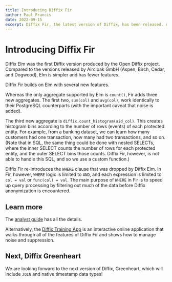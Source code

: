 ```yaml
---
title: Introducing Diffix Fir
author: Paul Francis
date: 2022-09-15
excerpt: Diffix Fir, the latest version of Diffix, has been released. Among the new features offered by Diffix Fir are WHERE clauses and sum().
---
```


# Introducing Diffix Fir

Diffix Elm was the first Diffix version produced by the Open Diffix project. Compared to the versions released by Aircloak GmbH (Aspen, Birch, Cedar, and Dogwood), Elm is simpler and has fewer features.

Diffix Fir builds on Elm with several new features.

Whereas the only aggregate supported by Elm is `count()`, Fir adds three new aggregates. The first two, `sum(col)` and `avg(col)`, work identically to their PostgreSQL counterparts (with the important caveat that noise is added).

The third new aggregate is `diffix.count_histogram(aid_col)`. This creates histogram bins according to the number of rows (events) of each protected entity. For example, from a banking dataset, we can learn how many customers had one transaction, how many had two transactions, and so on. (Note that in SQL, the same thing could be done with nested SELECTs, where the inner SELECT counts the number of rows for each protected entity, and the outer SELECT bins those counts. Diffix Fir, however, is not able to handle this SQL, and so we use a custom function.)

Diffix Fir re-introduces the `WHERE` clause that was dropped by Diffix Elm. In Fir, however, `WHERE` logic is limited to `AND`, and each expression is limited to `col = val` or `func(col) = val`. The main purpose of `WHERE` in Fir is to speed up query processing by filtering out much of the data before Diffix anonymization is encountered.

## Learn more

The [analyst guide](https://github.com/diffix/pg_diffix/blob/release/fir/docs/analyst_guide.md) has all the details.

Alternatively, the [Diffix Training App](https://training.open-diffix.org) is an interactive online application that walks through all of the features of Diffix Fir and shows how to manage noise and suppression.

## Next, Diffix Greenheart

We are looking forward to the next version of Diffix, Greenheart, which will include `JOIN` and native timestamp data types!
